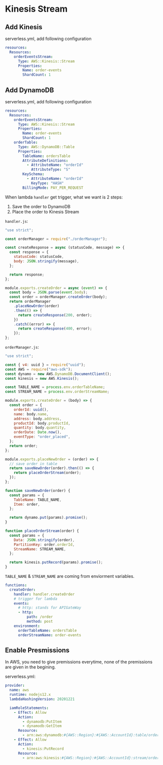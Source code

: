 # Kinesis Stream

## Add Kinesis

serverless.yml, add following configuration

```yml
resources:
  Resources:
    orderEventsStream:
      Type: AWS::Kinesis::Stream
      Properties:
        Name: order-events
        ShardCount: 1
```

## Add DynamoDB

serverless.yml, add following configuration

```yml
resources:
  Resources:
    orderEventsStream:
      Type: AWS::Kinesis::Stream
      Properties:
        Name: order-events
        ShardCount: 1
    orderTable:
      Type: AWS::DynamoDB::Table
      Properties:
        TableName: ordersTable
        AttributeDefinitions:
          - AttributeName: "orderId"
            AttributeType: "S"
        KeySchema:
          - AttributeName: "orderId"
            KeyType: "HASH"
        BillingMode: PAY_PER_REQUEST
```

When lambda `handler` get trigger, what we want is 2 steps:

1. Save the order to DynamoDB
2. Place the order to Kinesis Stream

`handler.js`:

```js
"use strict";

const orderManager = require("./orderManager");

const createResponse = async (statusCode, message) => {
  const response = {
    statusCode: statusCode,
    body: JSON.stringify(message),
  };

  return response;
};

module.exports.createOrder = async (event) => {
  const body = JSON.parse(event.body);
  const order = orderManager.createOrder(body);
  return orderManager
    .placeNewOrder(order)
    .then(() => {
      return createResponse(200, order);
    })
    .catch((error) => {
      return createResponse(400, error);
    });
};
```

`orderManager.js`:

```js
"use strict";

const { v4: uuid } = require("uuid");
const AWS = require("aws-sdk");
const dynamo = new AWS.DynamoDB.DocumentClient();
const kinesis = new AWS.Kinesis();

const TABLE_NAME = process.env.orderTableName;
const STREAM_NAME = process.env.orderStreamName;

module.exports.createOrder = (body) => {
  const order = {
    orderId: uuid(),
    name: body.name,
    address: body.address,
    productId: body.productId,
    quantity: body.quantity,
    orderDate: Date.now(),
    eventType: "order_placed",
  };
  return order;
};

module.exports.placeNewOrder = (order) => {
  // save order in table
  return saveNewOrder(order).then(() => {
    return placeOrderStream(order);
  });
};

function saveNewOrder(order) {
  const params = {
    TableName: TABLE_NAME,
    Item: order,
  };

  return dynamo.put(params).promise();
}

function placeOrderStream(order) {
  const params = {
    Data: JSON.stringify(order),
    PartitionKey: order.orderId,
    StreamName: STREAM_NAME,
  };

  return kinesis.putRecord(params).promise();
}
```

`TABLE_NAME` & `STREAM_NAME` are coming from enviorment variables.

```yml
functions:
  createOrder:
    handler: handler.createOrder
    # trigger for lambda
    events:
      # http: stands for APIGateWay
      - http:
          path: /order
          method: post
    environment:
      orderTableName: ordersTable
      orderStreamName: order-events
```

## Enable Presmissions

In AWS, you need to give premissions everytime, none of the premissions are given in the begining.

serverless.yml:

```yml
provider:
  name: aws
  runtime: nodejs12.x
  lambdaHashingVersion: 20201221

  iamRoleStatements:
    - Effect: Allow
      Action:
        - dynamodb:PutItem
        - dynamodb:GetItem
      Resource:
        - arn:aws:dynamodb:#{AWS::Region}:#{AWS::AccountId}:table/ordersTable
    - Effect: Allow
      Action:
        - kinesis:PutRecord
      Resource:
        - arn:aws:kinesis:#{AWS::Region}:#{AWS::AccountId}:stream/order-events
```
